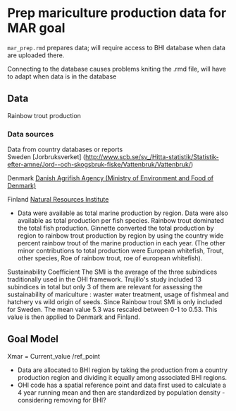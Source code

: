 # Prep mariculture production data for MAR goal

`mar_prep.rmd` prepares data; will require access to BHI database when data are uploaded there.  

Connecting to the database causes problems kniting the .rmd file, will have to adapt when data is in the database


## Data

Rainbow trout production

### Data sources
Data from country databases or reports  
Sweden
[Jorbruksverket] (http://www.scb.se/sv_/Hitta-statistik/Statistik-efter-amne/Jord--och-skogsbruk-fiske/Vattenbruk/Vattenbruk/)  

Denmark
[Danish Agrifish Agency (Ministry of Environment and Food of Denmark)]( http://agrifish.dk/fisheries/fishery-statistics/aquaculture-statistics/#c32851)  

Finland
[Natural Resources Institute](http://statdb.luke.fi/PXWeb/pxweb/fi/LUKE/LUKE__06%20Kala%20ja%20riista__02%20Rakenne%20ja%20tuotanto__10%20Vesiviljely/?tablelist=true&rxid=5211d344-451e-490d-8651-adb38df626e1)  

- Data were available as total marine production by region.  Data were also available as total production per fish species.  Rainbow trout dominated the total fish production.  Ginnette converted the total production by region to rainbow trout production by region by using the country wide percent rainbow trout of the marine production in each year.  (The other minor contributions to total production were European whitefish, Trout, other species, Roe of rainbow trout, roe of european whitefish).  

Sustainability Coefficient 
The SMI is the average of the three subindices traditionally used in the OHI framework. Trujillo's study included 13 subindices in total but only 3 of them are relevant for assessing the sustainability of mariculture : waster water treatment, usage of fishmeal and hatchery vs wild origin of seeds. Since Rainbow trout SMI is only included for Sweden. The mean value 5.3 was rescaled between 0-1 to 0.53. This value is then applied to Denmark and Finland.


## Goal Model

Xmar =  Current_value /ref_point

- Data are allocated to BHI region by taking the production from a country production region and dividing it equally among associated BHI regions.  
- OHI code has a spatial reference point and data first used to calculate a 4 year running mean and then are standardized by population density - considering removing for BHI?


